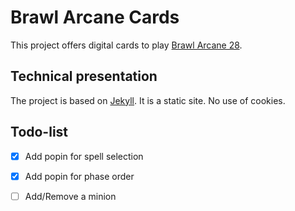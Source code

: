 # Brawl Arcane Cards
This project offers digital cards to play [Brawl Arcane 28](https://brettfp.itch.io/brawl-arcane-28).


## Technical presentation
The project is based on [Jekyll](https://jekyllrb.com/). It is a static site.
No use of cookies.


## Todo-list
 - [x] Add popin for spell selection
 - [x] Add popin for phase order
 - [ ] Add/Remove a minion


